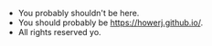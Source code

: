 * You probably shouldn't be here.
* You should probably be <https://howerj.github.io/>.
* All rights reserved yo.
